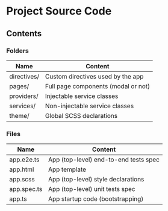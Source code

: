 # Project Source Code

## Contents

### Folders

| Name        | Content                             |
|-------------|-------------------------------------|
| directives/ | Custom directives used by the app   |
| pages/      | Full page components (modal or not) |
| providers/  | Injectable service classes          |
| services/   | Non-injectable service classes      |
| theme/      | Global SCSS declarations            |

### Files

| Name            | Content                                  |
|-----------------|------------------------------------------|
| app.e2e.ts      | App (top-level) end-to-end tests spec    |
| app.html        | App template                             |
| app.scss        | App (top-level) style declarations       |
| app.spec.ts     | App (top-level) unit tests spec          |
| app.ts          | App startup code (bootstrapping)         |
